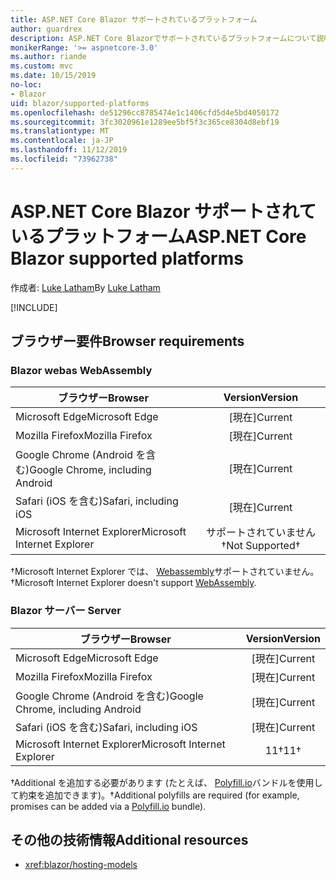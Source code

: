 ```yaml
---
title: ASP.NET Core Blazor サポートされているプラットフォーム
author: guardrex
description: ASP.NET Core Blazorでサポートされているプラットフォームについて説明します。
monikerRange: '>= aspnetcore-3.0'
ms.author: riande
ms.custom: mvc
ms.date: 10/15/2019
no-loc:
- Blazor
uid: blazor/supported-platforms
ms.openlocfilehash: de51296cc8785474e1c1406cfd5d4e5bd4050172
ms.sourcegitcommit: 3fc3020961e1289ee5bf5f3c365ce8304d8ebf19
ms.translationtype: MT
ms.contentlocale: ja-JP
ms.lasthandoff: 11/12/2019
ms.locfileid: "73962738"
---
```

# <a name="aspnet-core-opno-locblazor-supported-platforms"></a><span data-ttu-id="1b991-103">ASP.NET Core Blazor サポートされているプラットフォーム</span><span class="sxs-lookup"><span data-stu-id="1b991-103">ASP.NET Core Blazor supported platforms</span></span>

<span data-ttu-id="1b991-104">作成者: [Luke Latham](https://github.com/guardrex)</span><span class="sxs-lookup"><span data-stu-id="1b991-104">By [Luke Latham](https://github.com/guardrex)</span></span>

[!INCLUDE[](~/includes/blazorwasm-preview-notice.md)]

## <a name="browser-requirements"></a><span data-ttu-id="1b991-105">ブラウザー要件</span><span class="sxs-lookup"><span data-stu-id="1b991-105">Browser requirements</span></span>

### <a name="opno-locblazor-webassembly"></a>Blazor<span data-ttu-id="1b991-106"> webas</span><span class="sxs-lookup"><span data-stu-id="1b991-106"> WebAssembly</span></span>

| <span data-ttu-id="1b991-107">ブラウザー</span><span class="sxs-lookup"><span data-stu-id="1b991-107">Browser</span></span>                          | <span data-ttu-id="1b991-108">Version</span><span class="sxs-lookup"><span data-stu-id="1b991-108">Version</span></span>               |
| -------------------------------- | :-------------------: |
| <span data-ttu-id="1b991-109">Microsoft Edge</span><span class="sxs-lookup"><span data-stu-id="1b991-109">Microsoft Edge</span></span>                   | <span data-ttu-id="1b991-110">[現在]</span><span class="sxs-lookup"><span data-stu-id="1b991-110">Current</span></span>               |
| <span data-ttu-id="1b991-111">Mozilla Firefox</span><span class="sxs-lookup"><span data-stu-id="1b991-111">Mozilla Firefox</span></span>                  | <span data-ttu-id="1b991-112">[現在]</span><span class="sxs-lookup"><span data-stu-id="1b991-112">Current</span></span>               |
| <span data-ttu-id="1b991-113">Google Chrome (Android を含む)</span><span class="sxs-lookup"><span data-stu-id="1b991-113">Google Chrome, including Android</span></span> | <span data-ttu-id="1b991-114">[現在]</span><span class="sxs-lookup"><span data-stu-id="1b991-114">Current</span></span>               |
| <span data-ttu-id="1b991-115">Safari (iOS を含む)</span><span class="sxs-lookup"><span data-stu-id="1b991-115">Safari, including iOS</span></span>            | <span data-ttu-id="1b991-116">[現在]</span><span class="sxs-lookup"><span data-stu-id="1b991-116">Current</span></span>               |
| <span data-ttu-id="1b991-117">Microsoft Internet Explorer</span><span class="sxs-lookup"><span data-stu-id="1b991-117">Microsoft Internet Explorer</span></span>      | <span data-ttu-id="1b991-118">サポートされていません&dagger;</span><span class="sxs-lookup"><span data-stu-id="1b991-118">Not Supported&dagger;</span></span> |

<span data-ttu-id="1b991-119">&dagger;Microsoft Internet Explorer では、 [Webassembly](https://webassembly.org)サポートされていません。</span><span class="sxs-lookup"><span data-stu-id="1b991-119">&dagger;Microsoft Internet Explorer doesn't support [WebAssembly](https://webassembly.org).</span></span>

### <a name="opno-locblazor-server"></a>Blazor<span data-ttu-id="1b991-120"> サーバー</span><span class="sxs-lookup"><span data-stu-id="1b991-120"> Server</span></span>

| <span data-ttu-id="1b991-121">ブラウザー</span><span class="sxs-lookup"><span data-stu-id="1b991-121">Browser</span></span>                          | <span data-ttu-id="1b991-122">Version</span><span class="sxs-lookup"><span data-stu-id="1b991-122">Version</span></span>    |
| -------------------------------- | :--------: |
| <span data-ttu-id="1b991-123">Microsoft Edge</span><span class="sxs-lookup"><span data-stu-id="1b991-123">Microsoft Edge</span></span>                   | <span data-ttu-id="1b991-124">[現在]</span><span class="sxs-lookup"><span data-stu-id="1b991-124">Current</span></span>    |
| <span data-ttu-id="1b991-125">Mozilla Firefox</span><span class="sxs-lookup"><span data-stu-id="1b991-125">Mozilla Firefox</span></span>                  | <span data-ttu-id="1b991-126">[現在]</span><span class="sxs-lookup"><span data-stu-id="1b991-126">Current</span></span>    |
| <span data-ttu-id="1b991-127">Google Chrome (Android を含む)</span><span class="sxs-lookup"><span data-stu-id="1b991-127">Google Chrome, including Android</span></span> | <span data-ttu-id="1b991-128">[現在]</span><span class="sxs-lookup"><span data-stu-id="1b991-128">Current</span></span>    |
| <span data-ttu-id="1b991-129">Safari (iOS を含む)</span><span class="sxs-lookup"><span data-stu-id="1b991-129">Safari, including iOS</span></span>            | <span data-ttu-id="1b991-130">[現在]</span><span class="sxs-lookup"><span data-stu-id="1b991-130">Current</span></span>    |
| <span data-ttu-id="1b991-131">Microsoft Internet Explorer</span><span class="sxs-lookup"><span data-stu-id="1b991-131">Microsoft Internet Explorer</span></span>      | <span data-ttu-id="1b991-132">11&dagger;</span><span class="sxs-lookup"><span data-stu-id="1b991-132">11&dagger;</span></span> |

<span data-ttu-id="1b991-133">&dagger;Additional を追加する必要があります (たとえば、 [Polyfill.io](https://polyfill.io/v3/)バンドルを使用して約束を追加できます)。</span><span class="sxs-lookup"><span data-stu-id="1b991-133">&dagger;Additional polyfills are required (for example, promises can be added via a [Polyfill.io](https://polyfill.io/v3/) bundle).</span></span>

## <a name="additional-resources"></a><span data-ttu-id="1b991-134">その他の技術情報</span><span class="sxs-lookup"><span data-stu-id="1b991-134">Additional resources</span></span>

* <xref:blazor/hosting-models>
